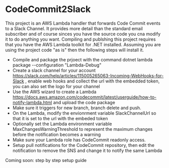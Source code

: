 # CodeCommit2Slack
This project is an AWS Lambda handler that forwards Code Commit events to a Slack Channel. It provides more 
detail than the standard email subscriber and of course sinces you have the source code
you cna modify it to do anything you want. Compiling and publshing this project requires
that you have the AWS Lambda toolkit for .NET installed. Assuming you are using the 
project code "as is" then the following steps will install it.

*  Compile and package the prjoect with the command dotnet lambda package --configuration "Lambda-Debug" 
*  Create a slack channel for your account https://slack.com/help/articles/115005265063-Incoming-WebHooks-for-Slack
, enable web hooks and collect the url with the embedded token, you can also set the logo for your channel 
*  Use the AWS wizard to create a Lambda https://docs.aws.amazon.com/codecommit/latest/userguide/how-to-notify-lambda.html and upload the code package
*  Make sure it triggers for new branch, branch delete and push.
*  On the Lambda, modify the envionrment variable SlackChannelUrl so that it is set to the url with the embeded token
*  Optionally set the Lambda environment variable MaxChangesWarningThreshold to represent the maximum changes before the notification becomes a warning
*  Make sure your Lambda role has CodeCommit readonly access. 
*  Setup pull notifications for the CodeCommit repository, then edit the notification to remove the SNS and change it to notify the same Lambda

Coming soon: step by step setup guide

